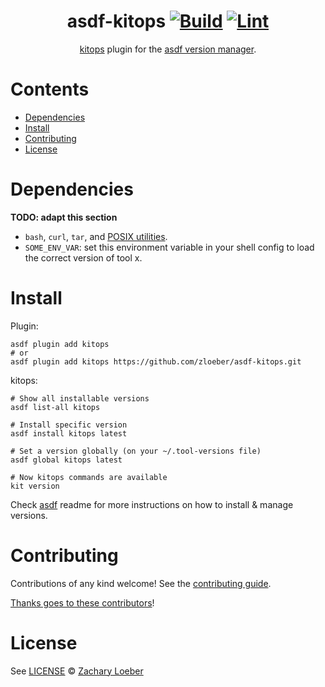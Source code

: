 <div align="center">

# asdf-kitops [![Build](https://github.com/zloeber/asdf-kitops/actions/workflows/build.yml/badge.svg)](https://github.com/zloeber/asdf-kitops/actions/workflows/build.yml) [![Lint](https://github.com/zloeber/asdf-kitops/actions/workflows/lint.yml/badge.svg)](https://github.com/zloeber/asdf-kitops/actions/workflows/lint.yml)

[kitops](https://github.com/jozu-ai/kitops) plugin for the [asdf version manager](https://asdf-vm.com).

</div>

# Contents

- [Dependencies](#dependencies)
- [Install](#install)
- [Contributing](#contributing)
- [License](#license)

# Dependencies

**TODO: adapt this section**

- `bash`, `curl`, `tar`, and [POSIX utilities](https://pubs.opengroup.org/onlinepubs/9699919799/idx/utilities.html).
- `SOME_ENV_VAR`: set this environment variable in your shell config to load the correct version of tool x.

# Install

Plugin:

```shell
asdf plugin add kitops
# or
asdf plugin add kitops https://github.com/zloeber/asdf-kitops.git
```

kitops:

```shell
# Show all installable versions
asdf list-all kitops

# Install specific version
asdf install kitops latest

# Set a version globally (on your ~/.tool-versions file)
asdf global kitops latest

# Now kitops commands are available
kit version
```

Check [asdf](https://github.com/asdf-vm/asdf) readme for more instructions on how to
install & manage versions.

# Contributing

Contributions of any kind welcome! See the [contributing guide](contributing.md).

[Thanks goes to these contributors](https://github.com/zloeber/asdf-kitops/graphs/contributors)!

# License

See [LICENSE](LICENSE) © [Zachary Loeber](https://github.com/zloeber/)
